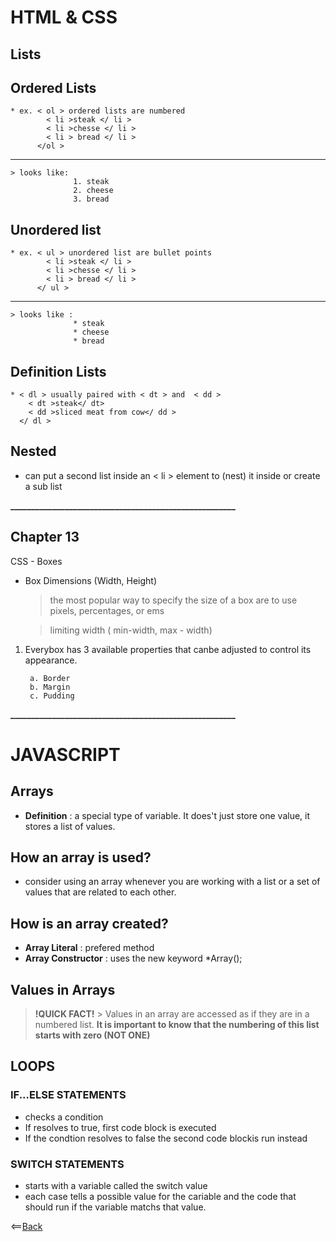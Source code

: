  # HTML & CSS 
  ## Lists
  ## Ordered Lists 
    * ex. < ol > ordered lists are numbered 
            < li >steak </ li >
            < li >chesse </ li >
            < li > bread </ li >
          </ol >
------------------------------------------------------
    > looks like: 
                  1. steak
                  2. cheese
                  3. bread

  ## Unordered list
    * ex. < ul > unordered list are bullet points
            < li >steak </ li >
            < li >chesse </ li >
            < li > bread </ li >
          </ ul >
--------------------------------------------------------
    > looks like : 
                  * steak
                  * cheese
                  * bread  

  ## Definition Lists
    * < dl > usually paired with < dt > and  < dd >
        < dt >steak</ dt> 
        < dd >sliced meat from cow</ dd >
      </ dl >  
  
   ## Nested 
  * can put a second list inside an < li > element to (nest) it inside or create a sub list 

**______________________________________________________**

  ## Chapter 13 

CSS - Boxes
  * Box Dimensions (Width, Height)
    > the most popular way to specify the size of a box are to use pixels, percentages, or ems

    > limiting width ( min-width, max - width)

1. Everybox has 3 available properties that canbe adjusted to control its appearance.

        a. Border
        b. Margin
        c. Pudding
**______________________________________________________**
# JAVASCRIPT 
  ## Arrays
  * **Definition** : a special type of variable. It does't just store one value, it stores a list of values.

  ## How an array is used?
  
  * consider using an array whenever you are working with a list or a set of values that are related to each other. 

  ## How is an array created?

  * **Array Literal** : prefered method
  * **Array Constructor** : uses the new keyword *Array();
  
  ## Values in Arrays

  > **!QUICK FACT!** > Values in an array are accessed as if they are in a numbered list. **It is important to know that the numbering of this list starts with zero (NOT ONE)**

## LOOPS 
  ### IF...ELSE STATEMENTS
  * checks a condition
  * If resolves to true, first code block is executed
  * If the condtion resolves to false the second code blockis run instead

  ### SWITCH STATEMENTS
  * starts with a variable called the switch value
  * each case tells a possible value for the cariable and the code that should run if the variable matchs that value.
  


<==[Back](https://angeladzodzomenyo.github.io/reading-notes/)